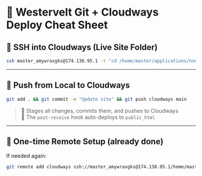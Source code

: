 # 🚀 Westervelt Git + Cloudways Deploy Cheat Sheet

## 🚪 SSH into Cloudways (Live Site Folder)

```bash
ssh master_amywraxgks@174.138.95.1 -t "cd /home/master/applications/nxuggywrqr/public_html && bash"
```

---

## 🚀 Push from Local to Cloudways

```bash
git add . && git commit -m "Update site" && git push cloudways main
```

> 🔹 Stages all changes, commits them, and pushes to Cloudways  
> 🔹 The `post-receive` hook auto-deploys to `public_html`

---

## 🔗 One-time Remote Setup (already done)

If needed again:

```bash
git remote add cloudways ssh://master_amywraxgks@174.138.95.1/home/master/repos/westervelt.git
```
